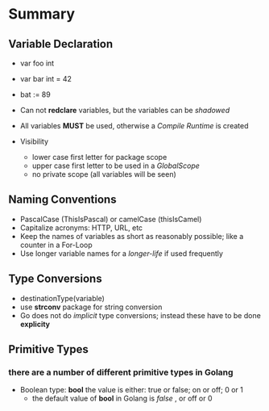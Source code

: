 # Summary

## Variable Declaration
*   var foo int
*   var bar int = 42
*   bat := 89

*   Can not **redclare** variables, but the variables can be *shadowed*
*   All variables **MUST** be used, otherwise a *Compile Runtime* is created

*   Visibility
    *   lower case first letter for package scope
    *   upper case first letter to be used in a *GlobalScope*
    *   no private scope (all variables will be seen)

## Naming Conventions
*   PascalCase (ThisIsPascal) or camelCase (thisIsCamel)
*   Capitalize acronyms: HTTP, URL, etc
*   Keep the names of variables as short as reasonably possible; like a counter in a For-Loop
*   Use longer variable names for a *longer-life* if used frequently

## Type Conversions
*   destinationType(variable)
*   use **strconv** package for string conversion
*   Go does not do *implicit* type conversions; instead these have to be done **explicity**

## Primitive Types
### there are a number of different primitive types in Golang
*   Boolean type: **bool** the value is either: true or false; on or off; 0 or 1
    *   the default value of **bool** in Golang is *false* , or off or 0
